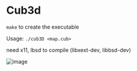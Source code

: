 # Cub3d

```make``` to create the executable

Usage: ```./cub3D <map.cub>```

need x11, lbsd to compile (libxext-dev, libbsd-dev)

![image](https://github.com/dxrxbxk/Cub3d-Raycasting-/assets/49480965/3afe1665-d207-41e9-b715-454fce047158)
